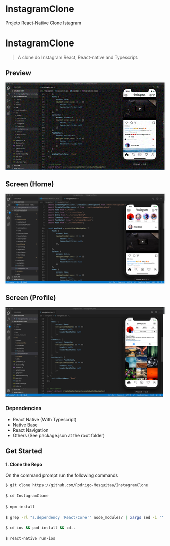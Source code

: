 # InstagramClone
Projeto React-Native Clone Istagram



# InstagramClone

>A clone do Instagram React, React-native and Typescript. 

##  Preview
![App-demo](./src/screenshots/Demo.gif)


##  Screen (Home)
![App-demo](./src/screenshots/Demo1.png)

##  Screen (Profile)
![App-demo](./src/screenshots/Demo2.png)

### Dependencies

 - React Native (With Typescript)
 - Native Base
 - React Navigation
 - Others (See package.json at the root folder)
 
 ## Get Started
 
 #### 1. Clone the Repo
 
 On the command prompt run the following commands
 ```sh
 $ git clone https://github.com/Rodrigo-Mesquitaa/InstagramClone
 
 $ cd InstagramClone
 
 $ npm install

 $ grep -rl "s.dependency 'React/Core'" node_modules/ | xargs sed -i '' 's=React/Core=React-Core=g' // To replace React/Core with React-core for all dependencies that use it 
 
 $ cd ios && pod install && cd..
 
 $ react-native run-ios
 